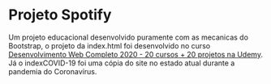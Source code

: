 # Projeto Spotify

Um projeto educacional desenvolvido puramente com as mecanicas do Bootstrap, o projeto da index.html foi desenvolvido no curso [Desenvolvimento Web Completo 2020 - 20 cursos + 20 projetos na Udemy](https://www.udemy.com/course/web-completo/). Já o indexCOVID-19 foi uma cópia do site no estado atual durante a pandemia do Coronavírus.
